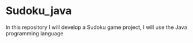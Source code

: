 # Sudoku_java
In this repository I will develop a Sudoku game project, I will use the Java programming language
